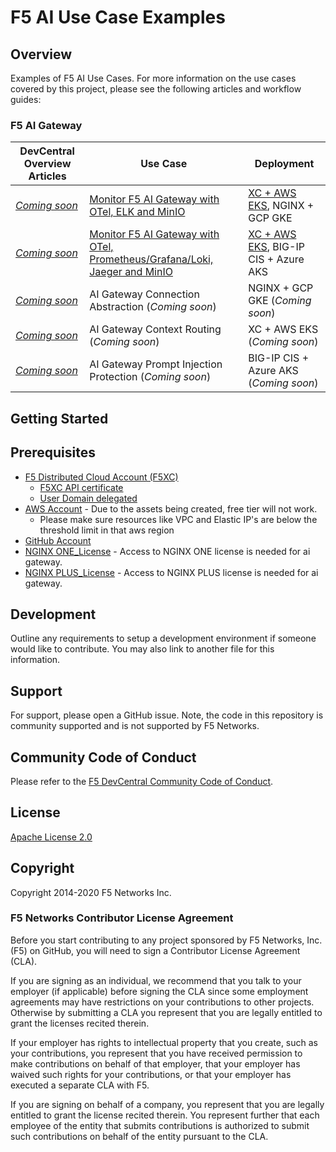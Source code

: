 # F5 AI Use Case Examples

## Overview

Examples of F5 AI Use Cases. For more information on the use cases covered by this project, please see the following articles and workflow guides:


### **F5 AI Gateway**

  | **DevCentral Overview Articles**                                                                                                                          | **Use Case**                                                                                                                                                | **Deployment**                                          |
  | --------------------------------------------------------------------------------------------------------------------------------------------------------- | -------------------------------------------------------------------------------------------------------------------------------------------------------------------------------------------------------- | -----------|
  | [*Coming soon*]() | [Monitor F5 AI Gateway with OTel, ELK and MinIO](https://github.com/f5devcentral/F5-AI-Use-Case-Examples/blob/main/Use%20Cases/AI%20Gateway/ELK-monitoring/README.rst)                         |  [XC + AWS EKS](https://github.com/f5devcentral/F5-AI-Use-Case-Examples/tree/main/Use%20Cases/AI%20Gateway/ELK-monitoring/EKS),  NGINX + GCP GKE |
  | [*Coming soon*]() | [Monitor F5 AI Gateway with OTel, Prometheus/Grafana/Loki, Jaeger and MinIO](https://github.com/f5devcentral/F5-AI-Use-Case-Examples/blob/main/Use%20Cases/AI%20Gateway/Prometheus-Grafana-Loki-Jaeger-monitoring/README.rst) |   [XC + AWS EKS](https://github.com/f5devcentral/F5-AI-Use-Case-Examples/tree/main/Use%20Cases/AI%20Gateway/Prometheus-Grafana-Loki-Jaeger-monitoring/EKS), BIG-IP CIS + Azure AKS  |
  | [*Coming soon*]() | AI Gateway Connection Abstraction (*Coming soon*)                        |  NGINX + GCP GKE (*Coming soon*) |
  | [*Coming soon*]() | AI Gateway Context Routing (*Coming soon*) |   XC + AWS EKS (*Coming soon*)  |
 | [*Coming soon*]() | AI Gateway Prompt Injection Protection (*Coming soon*)                       |  BIG-IP CIS + Azure AKS (*Coming soon*)  |

 
 

  
## Getting Started

## Prerequisites

* [F5 Distributed Cloud Account (F5XC)](https://console.ves.volterra.io/signup/usage_plan)
  * [F5XC API certificate](https://docs.cloud.f5.com/docs/how-to/user-mgmt/credentials)
  * [User Domain delegated](https://docs.cloud.f5.com/docs/how-to/app-networking/domain-delegation)
* [AWS Account](https://aws.amazon.com) - Due to the assets being created, free tier will not work.
  * Please make sure resources like VPC and Elastic IP's are below the threshold limit in that aws region
* [GitHub Account](https://github.com)
* [NGINX ONE_License](https://www.f5.com/products/nginx/one) - Access to NGINX ONE license is needed for ai gateway.
* [NGINX PLUS_License](https://docs.nginx.com/nginx/admin-guide/installing-nginx/installing-nginx-plus/) - Access to NGINX PLUS license is needed for ai gateway.


## Development

Outline any requirements to setup a development environment if someone would like to contribute.  You may also link to another file for this information.

## Support

For support, please open a GitHub issue.  Note, the code in this repository is community supported and is not supported by F5 Networks.  

## Community Code of Conduct

Please refer to the [F5 DevCentral Community Code of Conduct](code_of_conduct.md).

## License

[Apache License 2.0](LICENSE)

## Copyright

Copyright 2014-2020 F5 Networks Inc.

### F5 Networks Contributor License Agreement

Before you start contributing to any project sponsored by F5 Networks, Inc. (F5) on GitHub, you will need to sign a Contributor License Agreement (CLA).

If you are signing as an individual, we recommend that you talk to your employer (if applicable) before signing the CLA since some employment agreements may have restrictions on your contributions to other projects.
Otherwise by submitting a CLA you represent that you are legally entitled to grant the licenses recited therein.

If your employer has rights to intellectual property that you create, such as your contributions, you represent that you have received permission to make contributions on behalf of that employer, that your employer has waived such rights for your contributions, or that your employer has executed a separate CLA with F5.

If you are signing on behalf of a company, you represent that you are legally entitled to grant the license recited therein.
You represent further that each employee of the entity that submits contributions is authorized to submit such contributions on behalf of the entity pursuant to the CLA.
